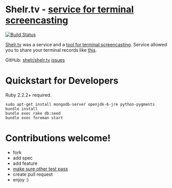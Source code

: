 # Shelr.tv - [service for terminal screencasting][TV]

[![Build Status](https://secure.travis-ci.org/antono/shelr.tv.png?branch=master)](http://travis-ci.org/antono/shelr.tv)

[Shelr.tv][TV] was a service and a
[tool for terminal screencasting](https://github.com/shelr/shelr).
Service allowed you to share your terminal records like
[this](http://shelr.tv/records/4f427daf96a5690001000003).

GitHub: [shelr/shelr.tv](https://github.com/shelr/shelr.tv) [issues](https://github.com/shelr/shelr.tv/issues)

# Quickstart for Developers

Ruby 2.2.2+ required.

    sudo apt-get install mongodb-server openjdk-6-jre python-pygments
    bundle install
    bundle exec rake db:seed
    bundle exec foreman start

# Contributions welcome!

- fork
- add spec
- add feature
- [make sure other test pass](http://shelr.tv/records/4f8333f096608050cd000003)
- create pull request
- enjoy :)


[TV]: http://shelr.tv/


